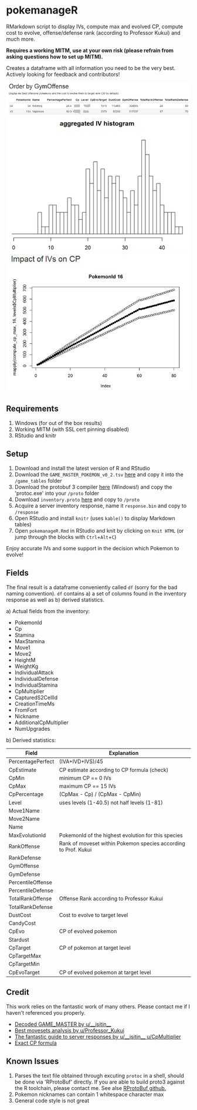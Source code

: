 # pokemanageR
RMarkdown script to display IVs, compute max and evolved CP, compute cost to evolve, offense/defense rank (according to Professor Kukui) and much more.

**Requires a working MITM, use at your own risk (please refrain from asking questions how to set up MITM).**

Creates a dataframe with all information you need to be the very best.
Actively looking for feedback and contributors!

![](assets/example.png)
![](assets/example_plot.png)
![](assets/example_plot2.png)

## Requirements

1. Windows (for out of the box results)
2. Working MITM (with SSL cert pinning disabled)
3. RStudio and knitr

## Setup

1. Download and install the latest version of R and RStudio
3. Download the `GAME_MASTER_POKEMON_v0_2.tsv` [here](https://gist.github.com/anonymous/540700108cf0f051e11f70273e9e2590) and copy it into the `/game_tables` folder
4. Download the protobuf 3 compiler [here](https://github.com/google/protobuf/releases/download/v3.0.0/protoc-3.0.0-win32.zip) (Windows!) and copy the 'protoc.exe' into your `/proto` folder
5. Download `inventory.proto` [here](https://www.reddit.com/r/pokemongodev/comments/4svl1o/guide_to_pokemon_go_server_responses/) and copy to `/proto`
5. Acquire a server inventory response, name it `response.bin` and copy to `/response`
6. Open RStudio and install `knitr` (uses `kable()` to display Markdown tables)
7. Open `pokemanageR.Rmd` in RStudio and knit by clicking on `Knit HTML` (or jump through the blocks with `Ctrl`+`Alt`+`C`)

Enjoy accurate IVs and some support in the decision which Pokemon to evolve!

## Fields

The final result is a dataframe conveniently called `df` (sorry for the bad naming convention). `df` contains a) a set of columns found in the inventory response as well as b) derived statistics.

a) Actual fields from the inventory:

* PokemonId
* Cp
* Stamina
* MaxStamina
* Move1
* Move2
* HeightM
* WeightKg
* IndividualAttack
* IndividualDefense
* IndividualStamina
* CpMultiplier
* CapturedS2CellId
* CreationTimeMs
* FromFort
* Nickname
* AdditionalCpMultiplier
* NumUpgrades

b) Derived statistics:

| Field | Explanation |
| --- | --- |
| PercentagePerfect | (IVA+IVD+IVS)/45 |
| CpEstimate | CP estimate according to CP formula (check) |
| CpMin | minimum CP == 0 IVs |
| CpMax | maximum CP == 15 IVs |
| CpPercentage | (CpMax - Cp) / (CpMax - CpMin) |
| Level | uses levels (1-40.5) not half levels (1-81) |
| Move1Name | |
| Move2Name | |
| Name | |
| MaxEvolutionId | PokemonId of the highest evolution for this species |
| RankOffense | Rank of moveset within Pokemon species according to Prof. Kukui |
| RankDefense | |
| GymOffense| |
| GymDefense| |
| PercentileOffense | |
| PercentileDefense | |
| TotalRankOffense | Offense Rank according to Professor Kukui |
| TotalRankDefense
| DustCost |  Cost to evolve to target level |
| CandyCost | |
| CpEvo | CP of evolved pokemon |
| Stardust | |
| CpTarget | CP of pokemon at target level |
| CpTargetMax | |
| CpTargetMin | |
| CpEvoTarget | CP of evolved pokemon at target level |


## Credit
This work relies on the fantastic work of many others. Please contact me if I haven't referenced you properly.

 * [Decoded GAME_MASTER by u/\_\_isitin\_\_](https://www.reddit.com/r/pokemongodev/comments/4t59t1/decoded_game_master_protobuf_file_v01_all_pokemon/)
 * [Best movesets analysis by u/Professor_Kukui](https://www.reddit.com/r/TheSilphRoad/comments/4vcobt/posthotfix_pokemon_go_full_moveset_rankings/d5x9pj7)
 * [The fantastic guide to server responses by u/\_\_isitin\_\_  u/CpMultiplier](https://www.reddit.com/r/pokemongodev/comments/4svl1o/guide_to_pokemon_go_server_responses/)
 * [Exact CP formula](https://www.reddit.com/r/TheSilphRoad/comments/4t7r4d/exact_pokemon_cp_formula/)

## Known Issues

1. Parses the text file obtained through excuting `protoc` in a shell, should be done via 'RProtoBuf' directly. If you are able to build proto3 against the R toolchain, please contact me. See alse [RProtoBuf github.](https://github.com/eddelbuettel/rprotobuf/issues/6)
2. Pokemon nicknames can contain 1 whitespace character max
3. General code style is not great
